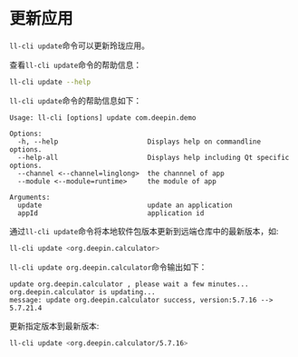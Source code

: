 # 更新应用

`ll-cli update`命令可以更新玲珑应用。

查看`ll-cli update`命令的帮助信息：

```bash
ll-cli update --help
```

`ll-cli update`命令的帮助信息如下：

```text
Usage: ll-cli [options] update com.deepin.demo

Options:
  -h, --help                      Displays help on commandline options.
  --help-all                      Displays help including Qt specific options.
  --channel <--channel=linglong>  the channnel of app
  --module <--module=runtime>     the module of app

Arguments:
  update                          update an application
  appId                           application id
```

通过`ll-cli update`命令将本地软件包版本更新到远端仓库中的最新版本，如:

```bash
ll-cli update <org.deepin.calculator>
```

`ll-cli update org.deepin.calculator`命令输出如下：

```text
update org.deepin.calculator , please wait a few minutes...
org.deepin.calculator is updating...
message: update org.deepin.calculator success, version:5.7.16 --> 5.7.21.4
```

更新指定版本到最新版本:

```bash
ll-cli update <org.deepin.calculator/5.7.16>
```
